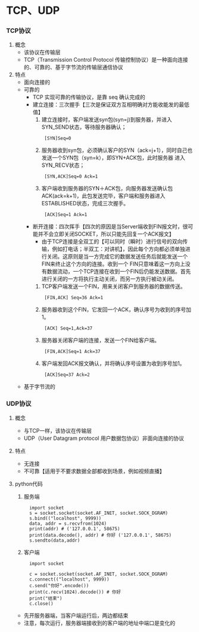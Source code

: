 # TCP、UDP
### TCP协议
1. 概念
   * 该协议在传输层
   * TCP（Transmission Control Protocol 传输控制协议）是一种面向连接的、可靠的、基于字节流的传输层通信协议
2. 特点
   * 面向连接的
   * 可靠的
     * TCP 实现可靠的传输协议，是靠 seq 确认完成的
     * 建立连接：三次握手【三次是保证双方互相明确对方能收能发的最低值】
       1. 建立连接时，客户端发送syn包(syn=j)到服务器，并进入SYN_SEND状态，等待服务器确认；
          ```
           [SYN]Seq=0
          ```
       2. 服务器收到syn包，必须确认客户的SYN（ack=j+1），同时自己也发送一个SYN包（syn=k），即SYN+ACK包，此时服务器 进入SYN_RECV状态；
          ```
           [SYN,ACK]Seq=0 Ack=1
          ```
       3. 客户端收到服务器的SYN＋ACK包，向服务器发送确认包ACK(ack=k+1)，此包发送完毕，客户端和服务器进入 ESTABLISHED状态，完成三次握手。
          ```
           [ACK]Seq=1 Ack=1
          ```
     * 断开连接：四次挥手【四次的原因是当Server端收到FIN报文时，很可能并不会立即关闭SOCKET，所以只能先回复一个ACK报文】
       * 由于TCP连接是全双工的【可以同时（瞬时）进行信号的双向传输，例如打电话；半双工：对讲机】，因此每个方向都必须单独进行关闭。这原则是当一方完成它的数据发送任务后就能发送一个FIN来终止这个方向的连接。收到一个 FIN只意味着这一方向上没有数据流动，一个TCP连接在收到一个FIN后仍能发送数据。首先进行关闭的一方将执行主动关闭，而另一方执行被动关闭。
       1. TCP客户端发送一个FIN，用来关闭客户到服务器的数据传送。
          ```
           [FIN,ACK] Seq=36 Ack=1
          ```
       2. 服务器收到这个FIN，它发回一个ACK，确认序号为收到的序号加1。
          ```
           [ACK] Seq=1,Ack=37
          ```
       3. 服务器关闭客户端的连接，发送一个FIN给客户端。
          ```
           [FIN,ACK]Seq=1 Ack=37
          ```
       4. 客户端发回ACK报文确认，并将确认序号设置为收到序号加1。
          ```
           [ACK]Seq=37 Ack=2
          ```
   * 基于字节流的

### UDP协议
1. 概念
   * 与TCP一样，该协议在传输层
   * UDP（User Datagram protocol 用户数据包协议）非面向连接的协议
2. 特点
   * 无连接
   * 不可靠【适用于不要求数据全部都收到场景，例如视频直播】
3. python代码
   1. 服务端
      ```
        import socket
        s = socket.socket(socket.AF_INET, socket.SOCK_DGRAM)
        s.bind(("localhost", 9999))
        data, addr = s.recvfrom(1024)
        print(addr) # ('127.0.0.1', 58675)
        print(data.decode(), addr) # 你好 ('127.0.0.1', 58675)
        s.sendto(data,addr)
      ```
   2. 客户端
      ```
        import socket

        c = socket.socket(socket.AF_INET, socket.SOCK_DGRAM)
        c.connect(("localhost", 9999))
        c.send("你好".encode())
        print(c.recv(1024).decode()) # 你好
        print("结束")
        c.close()

      ```

   * 先开服务器端，当客户端运行后，两边都结束
   * 注意，每次运行，服务器端接收到的客户端的地址中端口是变化的
